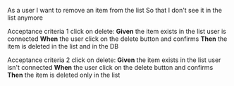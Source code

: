 As a user
I want to remove an item from the list
So that I don't see it in the list anymore

Acceptance criteria 1 click on delete:
**Given** the item exists in the list user is connected
**When** the user click on the delete button and confirms
**Then** the item is deleted in the list and in the DB

Acceptance criteria 2 click on delete: 
**Given** the item exists in the list user isn't connected
**When** the user click on the delete button and confirms
**Then** the item is deleted only in the list